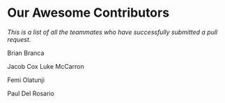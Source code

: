 # Our Awesome Contributors

*This is a list of all the teammates who have successfully submitted a pull request.*

Brian Branca













Jacob Cox
Luke McCarron


Femi Olatunji
















Paul Del Rosario